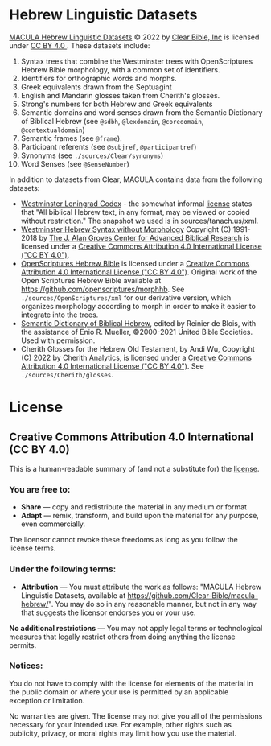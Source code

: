 # Hebrew Linguistic Datasets

[MACULA Hebrew Linguistic Datasets](http://github.com/Clear-Bible/macula-hebrew/) © 2022 by [Clear Bible, Inc](http://www.clear.bible) is licensed under [CC BY 4.0 ](http://creativecommons.org/licenses/by/4.0/).  These datasets include:

1. Syntax trees that combine the Westminster trees with OpenScriptures Hebrew Bible morphology, with a common set of identifiers.
2. Identifiers for orthographic words and morphs.
3. Greek equivalents drawn from the Septuagint
4. English and Mandarin glosses taken from Cherith's glosses.
5. Strong's numbers for both Hebrew and Greek equivalents
6. Semantic domains and word senses drawn from the Semantic Dictionary of Biblical Hebrew (see `@sdbh`, `@lexdomain`, `@coredomain`, `@contextualdomain`)
7. Semantic frames (see `@frame`).
8. Participant referents (see `@subjref`, `@participantref`)
9. Synonyms (see `./sources/Clear/synonyms`)
10. Word Senses (see `@SenseNumber`)

In addition to datasets from Clear, MACULA contains data from the following datasets:

- [Westminster Leningrad Codex](tanach.us/) - the somewhat informal [license](http://tanach.us/License.html) states that "All biblical Hebrew text, in any format, may be viewed or copied without restriction." The snapshot we used is in sources/tanach.us/xml.
- [Westminster Hebrew Syntax without Morphology](https://github.com/Clear-Bible/macula-hebrew/tree/main/sources/GrovesCenter) Copyright (C) 1991-2018 by [The J. Alan Groves Center for Advanced Biblical Research](https://www.grovescenter.org/) is licensed under a [Creative Commons Attribution 4.0 International License ("CC BY 4.0")](https://creativecommons.org/licenses/by/4.0/).
- [OpenScriptures Hebrew Bible](https://hb.openscriptures.org) is licensed under a [Creative Commons Attribution 4.0 International License ("CC BY 4.0")](https://creativecommons.org/licenses/by/4.0/). Original work of the Open Scriptures Hebrew Bible available at https://github.com/openscriptures/morphhb.  See `./sources/OpenScriptures/xml` for our derivative version, which organizes morphology according to morph in order to make it easier to integrate into the trees.
- [Semantic Dictionary of Biblical Hebrew](https://semanticdictionary.org/), edited by Reinier de Blois, with the assistance of Enio R. Mueller, ©2000-2021 United Bible Societies. Used with permission. 
- Cherith Glosses for the Hebrew Old Testament, by Andi Wu, Copyright (C) 2022 by Cherith Analytics, is licensed under a  [Creative Commons Attribution 4.0 International License ("CC BY 4.0")](https://creativecommons.org/licenses/by/4.0/). See `./sources/Cherith/glosses`.

# License

## Creative Commons Attribution 4.0 International (CC BY 4.0)

This is a human-readable summary of (and not a substitute for) the [license](http://creativecommons.org/licenses/by/4.0/).

### You are free to:

 * **Share** — copy and redistribute the material in any medium or format
 * **Adapt** — remix, transform, and build upon the material
for any purpose, even commercially.

The licensor cannot revoke these freedoms as long as you follow the license terms.

### Under the following terms:

 * **Attribution** — You must attribute the work as follows: "MACULA Hebrew Linguistic Datasets, available at https://github.com/Clear-Bible/macula-hebrew/". You may do so in any reasonable manner, but not in any way that suggests the licensor endorses you or your use.

**No additional restrictions** — You may not apply legal terms or technological measures that legally restrict others from doing anything the license permits.

### Notices:

You do not have to comply with the license for elements of the material in the public domain or where your use is permitted by an applicable exception or limitation.

No warranties are given. The license may not give you all of the permissions necessary for your intended use. For example, other rights such as publicity, privacy, or moral rights may limit how you use the material.
